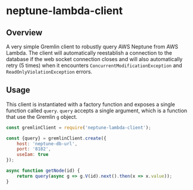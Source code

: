 # neptune-lambda-client

## Overview
A very simple Gremlin client to robustly query AWS Neptune from AWS Lambda. The client will automatically
reestablish a connection to the database if the web socket connection closes and will also automatically 
retry (5 times) when it encounters `ConcurrentModificationException` and `ReadOnlyViolationException` errors.

## Usage

This client is instantiated with a factory function and exposes a single function called `query`. `query` accepts 
a single argument, which is a function that use the Gremlin `g` object.

```js
const gremlinClient = require('neptune-lambda-client');

const {query} = gremlinClient.create({
    host: 'neptune-db-url',
    port: '8182',
    useIam: true
});

async function getNode(id) {
    return query(async g => g.V(id).next().then(x => x.value));
}
```
